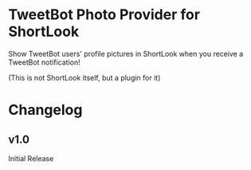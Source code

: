 # TweetBot Photo Provider for ShortLook

Show TweetBot users' profile pictures in ShortLook when you receive a TweetBot notification!

(This is not ShortLook itself, but a plugin for it)

# Changelog
## v1.0
Initial Release
